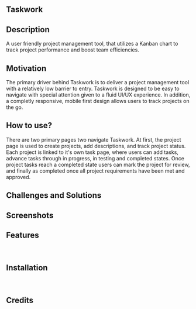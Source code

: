 ## Taskwork


## Description
A user friendly project management tool, that utilizes a Kanban chart to track project performance and boost team efficiencies.

## Motivation
The primary driver behind Taskwork is to deliver a project management tool with a relatively low barrier to entry. Taskwork is designed to be easy to navigate with special attention given to a fluid UI/UX experience. In addition, a completly responsive, mobile first design allows users to track projects on the go.

## How to use?
There are two primary pages two navigate Taskwork. At first, the project page is used to create projects, add descriptions, and track project status. Each project is linked to it's own task page, where users can add tasks, advance tasks through in progress, in testing and completed states. Once project tasks reach a completed state users can mark the project for review, and finally as completed once all project requirements have been met and approved.


## Challenges and Solutions


## Screenshots

## Features


​
## Installation


​
## Credits

